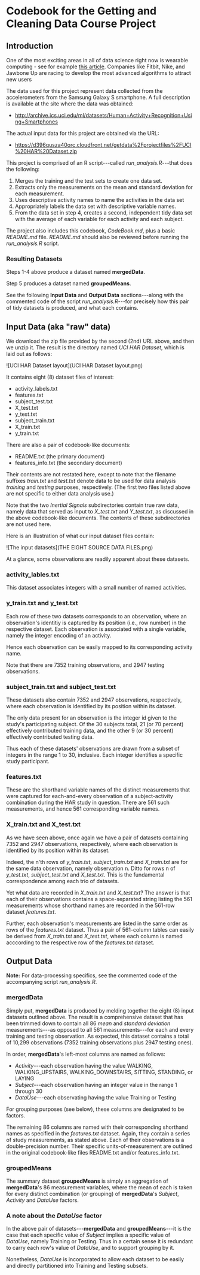 # Codebook for the Getting and Cleaning Data Course Project

## Introduction

One of the most exciting areas in all of data science right now is wearable computing - see for example [this article](http://www.insideactivitytracking.com/data-science-activity-tracking-and-the-battle-for-the-worlds-top-sports-brand/). Companies like Fitbit, Nike, and Jawbone Up are racing to develop the most advanced algorithms to attract new users

The data used for this project represent data collected from the accelerometers from the Samsung Galaxy S smartphone. A full description is available at the site where the data was obtained:

- http://archive.ics.uci.edu/ml/datasets/Human+Activity+Recognition+Using+Smartphones

The actual input data for this project are obtained via the URL:

- https://d396qusza40orc.cloudfront.net/getdata%2Fprojectfiles%2FUCI%20HAR%20Dataset.zip

This project is comprised of an R script---called *run_analysis.R*---that does the following:

1. Merges the training and the test sets to create one data set.
2. Extracts only the measurements on the mean and standard deviation for each measurement.
3. Uses descriptive activity names to name the activities in the data set
4. Appropriately labels the data set with descriptive variable names.
5. From the data set in step 4, creates a second, independent tidy data set with the average of each variable for each activity and each subject.

The project also includes this codebook, *CodeBook.md*, plus a basic *README.md* file.  *README.md* should also be reviewed before running the *run_analysis.R* script.

### Resulting Datasets

Steps 1-4 above produce a dataset named **mergedData**.

Step 5 produces a dataset named **groupedMeans**.

See the following **Input Data** and **Output Data** sections---along with the commented code of the script *run_analysis.R*---for precisely how this pair of tidy datasets is produced, and what each contains.

## Input Data (aka "raw" data)

We download the zip file provided by the second (2nd) URL above, and then we unzip it.  The result is the directory named *UCI HAR Dataset*, which is laid out as follows:

![UCI HAR Dataset layout](UCI HAR Dataset layout.png)

It contains eight (8) dataset files of interest:

- activity_labels.txt
- features.txt
- subject_test.txt
- X_test.txt
- y_test.txt
- subject_train.txt
- X_train.txt
- y_train.txt

There are also a pair of codebook-like documents:

- README.txt (the primary document)
- features_info.txt (the secondary document)

Their contents are not restated here, except to note that the filename suffixes *train.txt* and *test.txt* denote data to be used for data analysis *training* and *testing* purposes, respectively.  (The first two files listed above are not specific to either data analysis use.)

Note that the two *Inertial Signals* subdirectories contain true raw data, namely data that served as input to *X_test.txt* and *Y_test.txt*, as discussed in the above codebook-like documents.  The contents of these subdirectories are not used here.

Here is an illustration of what our input dataset files contain:

![The input datasets](THE EIGHT SOURCE DATA FILES.png)

At a glance, some observations are readily apparent about these datasets.

### activity_lables.txt

This dataset associates integers with a small number of named activities.

### y_train.txt and y_test.txt

Each row of these two datasets corresponds to an observation, where an observation's identitiy is captured by its position (i.e., row number) in the respective dataset.  Each observation is associated with a single variable, namely the integer encoding of an activity.

Hence each observation can be easily mapped to its corresponding activity name.

Note that there are 7352 training observations, and 2947 testing observations.

### subject_train.txt and subject_test.txt

These datasets also contain 7352 and 2947 observations, respectively, where each observation is identified by its position within its dataset.

The only data present for an observation is the integer id given to the study's participating subject.  Of the 30 subjects total, 21 (or 70 percent) effectively contributed training data, and the other 9 (or 30 percent) effectively contributed testing data.

Thus each of these datasets' observations are drawn from a subset of integers in the range 1 to 30, inclusive.  Each integer identifies a specific study participant.

### features.txt

These are the shorthand variable names of the distinct measurements that were captured for each-and-every observation of a subject-activity combination during the HAR study in question.  There are 561 such measurements, and hence 561 corresponding variable names.

### X_train.txt and X_test.txt

As we have seen above, once again we have a pair of datasets containing 7352 and 2947 observations, respectively, where each observation is identified by its position within its dataset.

Indeed, the n'th rows of *y_train.txt*, *subject_train.txt* and *X_train.txt* are for the same data observation, namely observation n.  Ditto for rows n of *y_test.txt*, *subject_test.txt* and *X_test.txt*.  This is the fundamental correspondence among each trio of datasets.

Yet what data are recorded in *X_train.txt* and *X_test.txt*?  The answer is that each of their observations contains a space-separated string listing the 561 measurements whose shorthand names are recorded in the 561-row dataset *features.txt*.

Further, each observation's measurements are listed in the same order as rows of the *features.txt* dataset.  Thus a pair of 561-column tables can easily be derived from *X_train.txt* and *X_test.txt*, where each column is named acccording to the respective row of the *features.txt* dataset.

## Output Data

**Note:**  For data-processing specifics, see the commented code of the accompanying script *run_analysis.R*.

### mergedData

Simply put, **mergedData** is produced by melding together the eight (8) input datasets outlined above.  The result is a comprehensive dataset that has been trimmed down to contain all 86 *mean* and *standard deviation* measurements---as opposed to all 561 measurements---for each and every training and testing observation.  As expected, this dataset contains a total of 10,299 observations (7352 training observations plus 2947 testing ones).

In order, **mergedData**'s left-most columns are named as follows:

- *Activity*---each observation having the value WALKING, WALKING_UPSTAIRS, WALKING_DOWNSTAIRS, SITTING, STANDING, or LAYING
- *Subject*---each observation having an integer value in the range 1 through 30
- *DataUse*---each observating having the value Training or Testing

For grouping purposes (see below), these columns are designated to be factors.

The remaining 86 columns are named with their corresponding shorthand names as specified in the *features.txt* dataset.  Again, they contain a series of study measurements, as stated above.  Each of their observations is a double-precision number.  Their specific units-of-measurement are outlined in the original codebook-like files README.txt and/or features_info.txt.

### groupedMeans

The summary dataset **groupedMeans** is simply an aggregation of **mergedData**'s 86 measurement variables, where the mean of each is taken for every distinct combination (or grouping) of **mergedData**'s *Subject*, *Activity* and *DataUse* factors.

### A note about the *DataUse* factor

In the above pair of datasets---**mergedData** and **groupedMeans**---it is the case that each specific value of *Subject* implies a specific value of *DataUse*, namely Training or Testing.  Thus in a certain sense it is redundant to carry each row's value of *DataUse*, and to support grouping by it.

Nonetheless, *DataUse* is incorporated to allow each dataset to be easily and directly partitioned into Training and Testing subsets.


